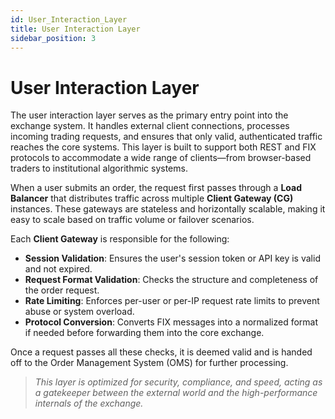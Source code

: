```yaml
---
id: User_Interaction_Layer
title: User Interaction Layer
sidebar_position: 3
---
```


# User Interaction Layer

The user interaction layer serves as the primary entry point into the exchange system. It handles external client connections, processes incoming trading requests, and ensures that only valid, authenticated traffic reaches the core systems. This layer is built to support both REST and FIX protocols to accommodate a wide range of clients—from browser-based traders to institutional algorithmic systems.

When a user submits an order, the request first passes through a **Load Balancer** that distributes traffic across multiple **Client Gateway (CG)** instances. These gateways are stateless and horizontally scalable, making it easy to scale based on traffic volume or failover scenarios.

Each **Client Gateway** is responsible for the following:

- **Session Validation**: Ensures the user's session token or API key is valid and not expired.
- **Request Format Validation**: Checks the structure and completeness of the order request.
- **Rate Limiting**: Enforces per-user or per-IP request rate limits to prevent abuse or system overload.
- **Protocol Conversion**: Converts FIX messages into a normalized format if needed before forwarding them into the core exchange.

Once a request passes all these checks, it is deemed valid and is handed off to the Order Management System (OMS) for further processing.

> _This layer is optimized for security, compliance, and speed, acting as a gatekeeper between the external world and the high-performance internals of the exchange._
